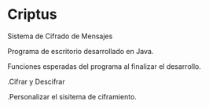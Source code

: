 # Criptus
Sistema de Cifrado de Mensajes

Programa de escritorio desarrollado en Java.

Funciones esperadas del programa al finalizar el desarrollo.

.Cifrar y Descifrar

.Personalizar el sisitema de ciframiento.  
